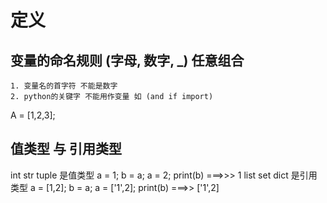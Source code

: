 # 定义
## 变量的命名规则 (字母, 数字, _) 任意组合
    1. 变量名的首字符 不能是数字
    2. python的关键字 不能用作变量 如 (and if import)
A = [1,2,3];


## 值类型 与 引用类型
int str tuple 是值类型 a = 1; b = a; a = 2; print(b) ===>>> 1
list set dict 是引用类型 a = [1,2]; b = a; a = ['1',2]; print(b) ===>> ['1',2]
